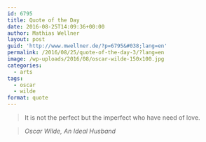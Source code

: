 ```yaml
---
id: 6795
title: Quote of the Day
date: 2016-08-25T14:09:36+00:00
author: Mathias Wellner
layout: post
guid: 'http://www.mwellner.de/?p=6795&#038;lang=en'
permalink: /2016/08/25/quote-of-the-day-3/?lang=en
image: /wp-uploads/2016/08/oscar-wilde-150x100.jpg
categories:
  - arts
tags:
  - oscar
  - wilde
format: quote
---
```

> It is not the perfect but the imperfect who have need of love.
  
> <cite>Oscar Wilde, An Ideal Husband</cite>